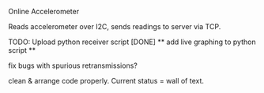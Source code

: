 Online Accelerometer

Reads accelerometer over I2C, sends readings to server via TCP. 

TODO: 
  Upload python receiver script [DONE] ** add live graphing to python script **

  fix bugs with spurious retransmissions?

  clean & arrange code properly. Current status = wall of text.
